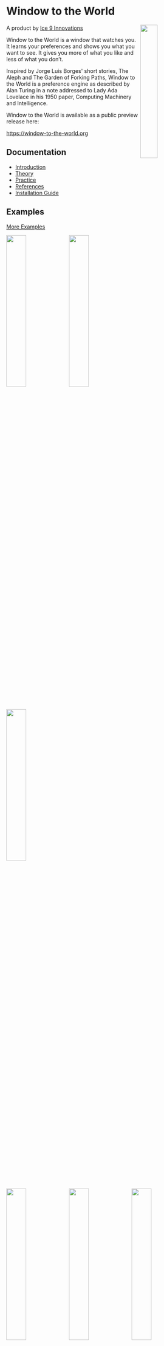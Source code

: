 # Window to the World

<a href="https://window-to-the-world.org"><img src="https://user-images.githubusercontent.com/110870907/184449594-8809ecc1-cbbe-4471-bb6c-ee2fb7d43338.png" align="right" width="30%"></a>

A product by [Ice 9 Innovations](https://ice9.ai)

Window to the World is a window that watches you. It learns your preferences and shows you what you want to see. It gives you more of what you like and less of what you don’t.

Inspired by Jorge Luis Borges' short stories, The Aleph and The Garden of Forking Paths, Window to the World is a preference engine as described by Alan Turing in a note addressed to Lady Ada Lovelace in his 1950 paper, Computing Machinery and Intelligence. 

Window to the World is available as a public preview release here:

https://window-to-the-world.org

## Documentation

*  [Introduction](./docs/index.md)
*  [Theory](./docs/theory.md)
*  [Practice](./docs/practice.md)
*  [References](./docs/references.md)
*  [Installation Guide](./docs/install.md)

## Examples

<a href="https://github.com/ice9innovations/window-to-the-world/tree/main/examples/coco">More Examples</a>

<p>
<img src="https://github.com/ice9innovations/window-to-the-world/blob/main/examples/coco/IMG_7494.jpeg?raw=true" width="32%">
<img src="https://github.com/ice9innovations/window-to-the-world/blob/main/examples/coco/IMG_7485.jpeg?raw=true" width="32%">
<img src="https://github.com/ice9innovations/window-to-the-world/blob/main/examples/coco/IMG_7486.jpeg?raw=true" width="32%">
</p>
<p>
<img src="https://github.com/ice9innovations/window-to-the-world/blob/main/examples/coco/IMG_7478.jpeg?raw=true" width="32%">
<img src="https://github.com/ice9innovations/window-to-the-world/blob/main/examples/coco/IMG_7488.jpeg?raw=true" width="32%">
<img src="https://github.com/ice9innovations/window-to-the-world/blob/main/examples/coco/IMG_7495.jpeg?raw=true" width="32%">
</p>
